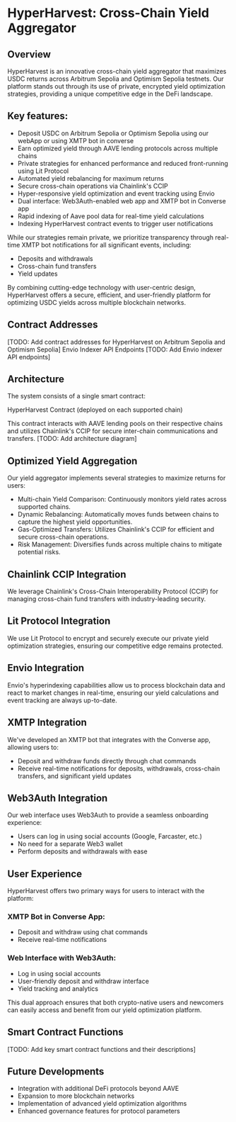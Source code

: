# HyperHarvest: Cross-Chain Yield Aggregator

## Overview
HyperHarvest is an innovative cross-chain yield aggregator that maximizes USDC returns across Arbitrum Sepolia and Optimism Sepolia testnets. Our platform stands out through its use of private, encrypted yield optimization strategies, providing a unique competitive edge in the DeFi landscape.

## Key features:

- Deposit USDC on Arbitrum Sepolia or Optimism Sepolia using our webApp or using XMTP bot in converse
- Earn optimized yield through AAVE lending protocols across multiple chains
- Private strategies for enhanced performance and reduced front-running using Lit Protocol
- Automated yield rebalancing for maximum returns
- Secure cross-chain operations via Chainlink's CCIP
- Hyper-responsive yield optimization and event tracking using Envio
- Dual interface: Web3Auth-enabled web app and XMTP bot in Converse app
- Rapid indexing of Aave pool data for real-time yield calculations
- Indexing HyperHarvest contract events to trigger user notifications

While our strategies remain private, we prioritize transparency through real-time XMTP bot notifications for all significant events, including:

- Deposits and withdrawals
- Cross-chain fund transfers
- Yield updates

By combining cutting-edge technology with user-centric design, HyperHarvest offers a secure, efficient, and user-friendly platform for optimizing USDC yields across multiple blockchain networks.

## Contract Addresses
[TODO: Add contract addresses for HyperHarvest on Arbitrum Sepolia and Optimism Sepolia]
Envio Indexer API Endpoints
[TODO: Add Envio indexer API endpoints]

## Architecture
The system consists of a single smart contract:

HyperHarvest Contract (deployed on each supported chain)

This contract interacts with AAVE lending pools on their respective chains and utilizes Chainlink's CCIP for secure inter-chain communications and transfers.
[TODO: Add architecture diagram]

## Optimized Yield Aggregation
Our yield aggregator implements several strategies to maximize returns for users:

- Multi-chain Yield Comparison: Continuously monitors yield rates across supported chains.
- Dynamic Rebalancing: Automatically moves funds between chains to capture the highest yield opportunities.
- Gas-Optimized Transfers: Utilizes Chainlink's CCIP for efficient and secure cross-chain operations.
- Risk Management: Diversifies funds across multiple chains to mitigate potential risks.

## Chainlink CCIP Integration

We leverage Chainlink's Cross-Chain Interoperability Protocol (CCIP) for managing cross-chain fund transfers with industry-leading security.

## Lit Protocol Integration

We use Lit Protocol to encrypt and securely execute our private yield optimization strategies, ensuring our competitive edge remains protected.

## Envio Integration
Envio's hyperindexing capabilities allow us to process blockchain data and react to market changes in real-time, ensuring our yield calculations and event tracking are always up-to-date.

## XMTP Integration
We've developed an XMTP bot that integrates with the Converse app, allowing users to:

- Deposit and withdraw funds directly through chat commands
- Receive real-time notifications for deposits, withdrawals, cross-chain transfers, and significant yield updates

## Web3Auth Integration
Our web interface uses Web3Auth to provide a seamless onboarding experience:

- Users can log in using social accounts (Google, Farcaster, etc.)
- No need for a separate Web3 wallet
- Perform deposits and withdrawals with ease

## User Experience

HyperHarvest offers two primary ways for users to interact with the platform:

### XMTP Bot in Converse App:

- Deposit and withdraw using chat commands
- Receive real-time notifications


### Web Interface with Web3Auth:

- Log in using social accounts
- User-friendly deposit and withdraw interface
- Yield tracking and analytics

This dual approach ensures that both crypto-native users and newcomers can easily access and benefit from our yield optimization platform.

## Smart Contract Functions
[TODO: Add key smart contract functions and their descriptions]

## Future Developments

- Integration with additional DeFi protocols beyond AAVE
- Expansion to more blockchain networks
- Implementation of advanced yield optimization algorithms
- Enhanced governance features for protocol parameters


